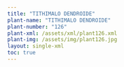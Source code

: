 ```yaml
---
title: "TITHIMALO DENDROIDE"
plant-name: "TITHIMALO DENDROIDE"
plant-number: "126"
plant-xml: /assets/xml/plant126.xml
plant-img: /assets/img/plant126.jpg
layout: single-xml
toc: true
---
```

